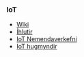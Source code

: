 ### IoT

- [Wiki](https://github.com/VESM3/IOT/wiki)
- [Íhlutir](https://github.com/VESM3/IOT/blob/main/Ihlutir.md)
- [IoT Nemendaverkefni](https://github.com/Verksmidja)
- [IoT hugmyndir](https://github.com/VESM3/IOT/blob/main/IoTVerkefni_Hugmyndir.md)

<!--
- [IOT with ESP32](https://makeabilitylab.github.io/physcomp/esp32/iot.html)
-->
